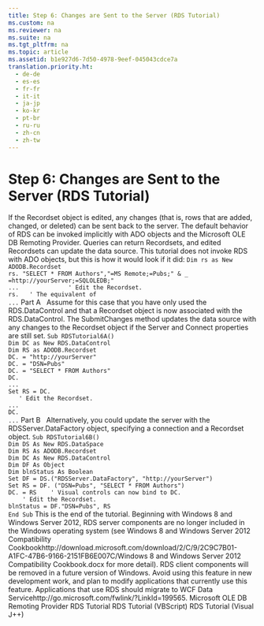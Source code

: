 ```yaml
---
title: Step 6: Changes are Sent to the Server (RDS Tutorial)
ms.custom: na
ms.reviewer: na
ms.suite: na
ms.tgt_pltfrm: na
ms.topic: article
ms.assetid: b1e927d6-7d50-4978-9eef-045043cdce7a
translation.priority.ht: 
  - de-de
  - es-es
  - fr-fr
  - it-it
  - ja-jp
  - ko-kr
  - pt-br
  - ru-ru
  - zh-cn
  - zh-tw
---
```

# Step 6: Changes are Sent to the Server (RDS Tutorial)
<?xml version="1.0" encoding="utf-8"?>
<developerConceptualDocument xmlns="http://ddue.schemas.microsoft.com/authoring/2003/5" xmlns:xlink="http://www.w3.org/1999/xlink" xmlns:xsi="http://www.w3.org/2001/XMLSchema-instance" xsi:schemaLocation="http://ddue.schemas.microsoft.com/authoring/2003/5 http://dduestorage.blob.core.windows.net/ddueschema/developer.xsd">
  <introduction>
    <para>If the <legacyBold>Recordset</legacyBold> object is edited, any changes (that is, rows that are added, changed, or deleted) can be sent back to the server.</para>
    <alert class="note">
      <para>The default behavior of RDS can be invoked implicitly with ADO objects and the Microsoft OLE DB Remoting Provider. Queries can return <legacyBold>Recordset</legacyBold>s, and edited <legacyBold>Recordset</legacyBold>s can update the data source. This tutorial does not invoke RDS with ADO objects, but this is how it would look if it did:</para>
    </alert>
    <code>Dim rs as New ADODB.Recordset
rs. "SELECT * FROM Authors","=MS Remote;=Pubs;" &amp; _
=http://yourServer;=SQLOLEDB;"
...              ' Edit the Recordset.
rs.   ' The equivalent of 
...</code>
    <para>         <legacyBold>Part A</legacyBold>   Assume for this case that you have only used the <legacyLink xlink:href="d85ea4fc-451c-436e-97b8-58f92b149dd0">RDS.DataControl</legacyLink> and that a <legacyBold>Recordset</legacyBold> object is now associated with the <legacyBold>RDS.DataControl</legacyBold>. The <legacyLink xlink:href="250062a4-13c4-4bed-807d-8b9ad81536d4">SubmitChanges</legacyLink> method updates the data source with any changes to the <legacyBold>Recordset</legacyBold> object if the <legacyLink xlink:href="d2727ce7-da9f-4271-ae3c-9334ef477c14">Server</legacyLink> and <legacyLink xlink:href="dbad5e77-b213-4eb8-aecf-d60f203fdb59">Connect</legacyLink> properties are still set.</para>
    <code>Sub RDSTutorial6A()
Dim DC as New RDS.DataControl
Dim RS as ADODB.Recordset
DC. = "http://yourServer"
DC. = "DSN=Pubs"
DC. = "SELECT * FROM Authors"
DC.
...
Set RS = DC.
   ' Edit the Recordset.
...
DC.
...</code>
    <para>         <legacyBold>Part B</legacyBold>   Alternatively, you could update the server with the <legacyLink xlink:href="e75240c2-b749-471e-b6ea-98cae232efbe">RDSServer.DataFactory</legacyLink> object, specifying a connection and a <legacyBold>Recordset</legacyBold> object.</para>
    <code>Sub RDSTutorial6B()
Dim DS As New RDS.DataSpace
Dim RS As ADODB.Recordset
Dim DC As New RDS.DataControl
Dim DF As Object
Dim blnStatus As Boolean
Set DF = DS.("RDSServer.DataFactory", "http://yourServer")
Set RS = DF. ("DSN=Pubs", "SELECT * FROM Authors")
DC. = RS    ' Visual controls can now bind to DC.
    ' Edit the Recordset.
blnStatus = DF."DSN=Pubs", RS
End Sub</code>
    <para>
      <legacyBold>This is the end of the tutorial.</legacyBold>
    </para>
    <alert class="important">
      <para>Beginning with Windows 8 and Windows Server 2012, RDS server components are no longer included in the Windows operating system (see Windows 8 and <externalLink><linkText>Windows Server 2012 Compatibility Cookbook</linkText><linkUri>http://download.microsoft.com/download/2/C/9/2C9C7B01-A1FC-47B6-9166-2151FB6E007C/Windows 8 and Windows Server 2012 Compatibility Cookbook.docx</linkUri></externalLink> for more detail). RDS client components will be removed in a future version of Windows. Avoid using this feature in new development work, and plan to modify applications that currently use this feature. Applications that use RDS should migrate to <externalLink><linkText>WCF Data Service</linkText><linkUri>http://go.microsoft.com/fwlink/?LinkId=199565</linkUri></externalLink>.</para>
    </alert>
  </introduction>
  <relatedTopics>
<link xlink:href="a4360ed4-b70f-4734-9041-4025d033346b">Microsoft OLE DB Remoting Provider</link>
<link xlink:href="6e3305a0-7bc7-40d1-9122-235c15d23ab2">RDS Tutorial</link>
<link xlink:href="e2a48c4d-88b1-43ff-a202-9cdec54997d2">RDS Tutorial (VBScript)</link>
<link xlink:href="d0d735e0-669a-41e7-ada2-8dd80924e349">RDS Tutorial (Visual J++)</link>
</relatedTopics>
</developerConceptualDocument>